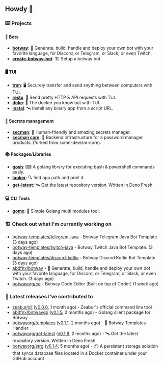 ## Howdy 👋

### ⌨️ Projects

#### 🤖 Bots

- [**botway**](https://github.com/abdfnx/botway): 🤖 Generate, build, handle and deploy your own bot with your favorite language, for Discord, or Telegram, or Slack, or even Twitch.
- [**create-botway-bot**](https://github.com/abdfnx/create-botway-bot): 🏗️ Setup a botway bot.

#### 🖥 TUI

- [**tran**](https://github.com/abdfnx/tran): 🖥 Securely transfer and send anything between computers with TUI.
- [**resto**](https://github.com/abdfnx/resto): 🔗 Send pretty HTTP & API requests with TUI.
- [**doko**](https://github.com/abdfnx/doko): 🐳 The docker you know but with TUI.
- [**instal**](https://github.com/abdfnx/instal): 🛰️ Install any binary app from a script URL.

#### 🔐 Secrets management

- [**secman**](https://github.com/scmn-dev/secman): 👊 Human-friendly and amazing secrets manager.
- [**secman core**](https://github.com/scmn-dev/core): 📡️ Backend infrastructure for a password manager products. (forked from scmn-dev/sm-core).

#### 📚 Packages/Libraries

- [**gosh**](https://github.com/abdfnx/gosh): ⌨ A golang library for executing bash & powershell commands easly.
- [**looker**](https://github.com/abdfnx/looker): 🔍 find app path and print it.
- [**get-latest**](https://github.com/scmn-dev/get-latest): 🛰️ Get the latest repository version. Written in Deno Fresh.

#### 💻 CLI Tools 

- [**gomo**](https://github.com/abdfnx/gomo): 📐 Simple Golang multi modules tool.

### 🏗️ Check out what I'm currently working on


- [botway-templates/telegram-java](https://github.com/botway-templates/telegram-java) - Botway Telegram Java Bot Template. (3 days ago)
- [botway-templates/twitch-java](https://github.com/botway-templates/twitch-java) - Botway Twitch Java Bot Template. (3 days ago)
- [botway-templates/discord-kotlin](https://github.com/botway-templates/discord-kotlin) - Botway Discord Kotlin Bot Template. (3 days ago)
- [abdfnx/botway](https://github.com/abdfnx/botway) - 🤖 Generate, build, handle and deploy your own bot with your favorite language, for Discord, or Telegram, or Slack, or even Twitch. (3 days ago)
- [botwayorg/ce](https://github.com/botwayorg/ce) - Botway Code Editor (Built on top of Coder) (1 week ago)

### 🔭 Latest releases I've contributed to

- [zeabur/cli](https://github.com/zeabur/cli) ([v0.0.6](https://github.com/zeabur/cli/releases/tag/v0.0.6), 1 month ago) - Zeabur&#39;s official command line tool
- [abdfnx/botwaygo](https://github.com/abdfnx/botwaygo) ([v0.1.5](https://github.com/abdfnx/botwaygo/releases/tag/v0.1.5), 2 months ago) - Golang client package for Botway.
- [botwayorg/templates](https://github.com/botwayorg/templates) ([v0.1.1](https://github.com/botwayorg/templates/releases/tag/v0.1.1), 2 months ago) - 🎲 Botway Templates Handler
- [botwayorg/get-latest](https://github.com/botwayorg/get-latest) ([v0.1.8](https://github.com/botwayorg/get-latest/releases/tag/v0.1.8), 2 months ago) - 🛰️ Get the latest repository version. Written in Deno Fresh
- [botwayorg/strg](https://github.com/botwayorg/strg) ([v0.1.4](https://github.com/botwayorg/strg/releases/tag/v0.1.4), 5 months ago) - 📦 A persistent storage solution that syncs database files located in a Docker container under your GitHub account
